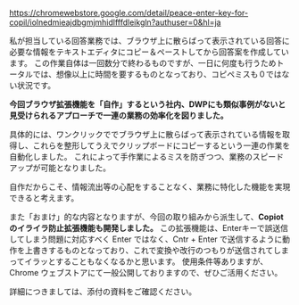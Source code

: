 https://chromewebstore.google.com/detail/peace-enter-key-for-copil/iolnedmieajdbgmjmhidlfffdleikgln?authuser=0&hl=ja

私が担当している回答業務では、ブラウザ上に散らばって表示されている回答に必要な情報をテキストエディタにコピー＆ペーストしてから回答案を作成しています。
この作業自体は一回数分で終わるものですが、一日に何度も行うためトータルでは、想像以上に時間を要するものとなっており、コピペミスも０ではない状況です。

**今回ブラウザ拡張機能を「自作」するという社内、DWPにも類似事例がないと見受けられるアプローチで一連の業務の効率化を図りました。**

具体的には、ワンクリックででブラウザ上に散らばって表示されている情報を取得し、これらを整形してうえでクリップボードにコピーするという一連の作業を自動化しました。
これによって手作業によるミスを防ぎつつ、業務のスピードアップが可能となりました。

自作だからこそ、情報流出等の心配をすることなく、業務に特化した機能を実現できると考えます。

また「おまけ」的な内容となりますが、今回の取り組みから派生して、**Copiotのイライラ防止拡張機能も開発しました。**
この拡張機能は、Enterキーで誤送信してしまう問題に対応すべく Enter ではなく、Cntr + Enter で送信するように動作を上書きするものとなっており、これで変換や改行のつもりが送信されてしまってイラッとすることもなくなるかと思います。
使用条件等ありますが、Chrome ウェブストアにて一般公開しておりますので、ぜひご活用ください。

詳細につきましては、添付の資料をご確認ください。
